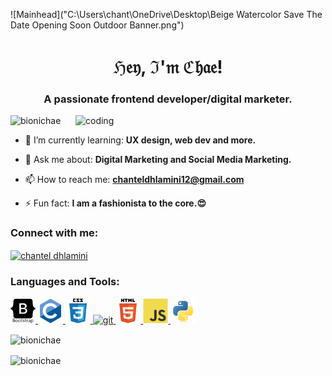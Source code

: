 ![Mainhead]("C:\Users\chant\OneDrive\Desktop\Beige Watercolor Save The Date Opening Soon Outdoor Banner.png")
<h1 align="center">ℌ𝔢𝔶, ℑ'𝔪 ℭ𝔥𝔞𝔢!</h1>
<h3 align="center">A passionate frontend developer/digital marketer.</h3>
<img align="right" alt="coding" width="400" src="https://i.pinimg.com/originals/f0/f0/d9/f0f0d932d6e39c7af5aa305cbd8da735.gif"

<p align="left"> <img src="https://komarev.com/ghpvc/?username=bionichae&label=Profile%20views&color=0e75b6&style=flat" alt="bionichae" /> </p>

- 🌱 I’m currently learning: **UX design, web dev and more.**

- 💬 Ask me about: **Digital Marketing and Social Media Marketing.**

- 📫 How to reach me: **chanteldhlamini12@gmail.com**

- ⚡ Fun fact: **I am a fashionista to the core.😍**

<h3 align="left">Connect with me:</h3>
<p align="left">
<a href="https://linkedin.com/in/chantel dhlamini" target="blank"><img align="center" src="https://raw.githubusercontent.com/rahuldkjain/github-profile-readme-generator/master/src/images/icons/Social/linked-in-alt.svg" alt="chantel dhlamini" height="30" width="40" /></a>
</p>

<h3 align="left">Languages and Tools:</h3>
<p align="left"> <a href="https://getbootstrap.com" target="_blank" rel="noreferrer"> <img src="https://raw.githubusercontent.com/devicons/devicon/master/icons/bootstrap/bootstrap-plain-wordmark.svg" alt="bootstrap" width="40" height="40"/> </a> <a href="https://www.cprogramming.com/" target="_blank" rel="noreferrer"> <img src="https://raw.githubusercontent.com/devicons/devicon/master/icons/c/c-original.svg" alt="c" width="40" height="40"/> </a> <a href="https://www.w3schools.com/css/" target="_blank" rel="noreferrer"> <img src="https://raw.githubusercontent.com/devicons/devicon/master/icons/css3/css3-original-wordmark.svg" alt="css3" width="40" height="40"/> </a> <a href="https://git-scm.com/" target="_blank" rel="noreferrer"> <img src="https://www.vectorlogo.zone/logos/git-scm/git-scm-icon.svg" alt="git" width="40" height="40"/> </a> <a href="https://www.w3.org/html/" target="_blank" rel="noreferrer"> <img src="https://raw.githubusercontent.com/devicons/devicon/master/icons/html5/html5-original-wordmark.svg" alt="html5" width="40" height="40"/> </a> <a href="https://developer.mozilla.org/en-US/docs/Web/JavaScript" target="_blank" rel="noreferrer"> <img src="https://raw.githubusercontent.com/devicons/devicon/master/icons/javascript/javascript-original.svg" alt="javascript" width="40" height="40"/> </a> <a href="https://www.python.org" target="_blank" rel="noreferrer"> <img src="https://raw.githubusercontent.com/devicons/devicon/master/icons/python/python-original.svg" alt="python" width="40" height="40"/> </a> </p>

<p><img align="center" src="https://github-readme-stats.vercel.app/api/top-langs?username=bionichae&show_icons=true&locale=en&layout=compact" alt="bionichae" /></p>

<p><img align="center" src="https://github-readme-streak-stats.herokuapp.com/?user=bionichae&" alt="bionichae" /></p>
